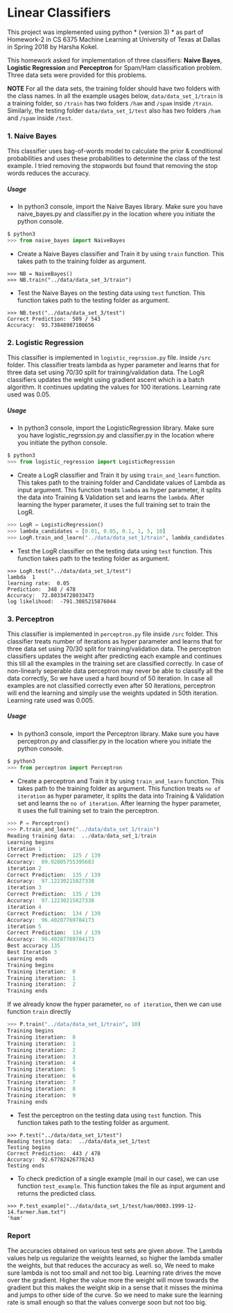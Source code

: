 # Linear Classifiers


This project was implemented using python * (version 3) * as part of Homework-2 in CS 6375 Machine Learning at University of Texas at Dallas in Spring 2018 by Harsha Kokel.

This homework asked for implementation of three classifiers: **Naive Bayes**, **Logistic Regression** and **Perceptron** for  Spam/Ham classification problem.
Three data sets were provided for this problems.

**NOTE** For all the data sets, the training folder should have two folders with the class names. In all the example usages below, `data/data_set_1/train` is a training folder, so `/train` has two folders `/ham` and `/spam` inside  `/train`. Similarly, the testing folder `data/data_set_1/test` also has two folders `/ham` and `/spam` inside  `/test`.

### 1. Naive Bayes
This classifier uses bag-of-words model to calculate the prior & conditional probabilities and uses these probabilities to determine the class of the test example. I tried removing the stopwords but found that removing the stop words reduces the accuracy.


##### Usage

* In python3 console, import the Naive Bayes library. Make sure you have naive_bayes.py and classifier.py in the location where you initiate the python console.

```python
$ python3
>>> from naive_bayes import NaiveBayes
```

* Create a Naive Bayes classifier and Train it by using `train` function. This takes path to the training folder as argument.

```python3
>>> NB = NaiveBayes()
>>> NB.train("../data/data_set_3/train")
```


* Test the Naive Bayes on the testing data using `test` function. This function takes path to the testing folder as argument.

```python3
>>> NB.test("../data/data_set_3/test")
Correct Prediction:  509 / 543
Accuracy:  93.73848987108656
```


### 2. Logistic Regression

This classifier is implemented in `logistic_regrssion.py` file. inside `/src` folder. This classifier treats lambda as hyper parameter and learns that for three data set using 70/30 split for training/validation data. The LogR classifiers updates the weight using gradient ascent which is a batch algorithm. It continues updating the values for 100 iterations. Learning rate used was 0.05.



##### Usage
* In python3 console, import the LogisticRegression library. Make sure you have logistic_regrssion.py and classifier.py in the location where you initiate the python console.

```python
$ python3
>>> from logistic_regression import LogisticRegression
```

* Create a LogR classifier and Train it by using `train_and_learn` function. This takes path to the training folder and Candidate values of Lambda as input argument. This function treats `lambda` as hyper parameter, it splits the data into Training & Validation set and learns the `lambda`. After learning the hyper parameter, it uses the full training set to train the LogR.  

```python
>>> LogR = LogisticRegression()
>>> lambda_candidates = [0.01, 0.05, 0.1, 1, 5, 10]
>>> LogR.train_and_learn("../data/data_set_1/train", lambda_candidates)
```

* Test the LogR classifier on the testing data using `test` function. This function takes path to the testing folder as argument.

```python3
>>> LogR.test("../data/data_set_1/test")
lambda  1
learning rate:  0.05
Prediction:  348 / 478
Accuracy:  72.80334728033473
log likelihood:  -791.3085215876044
```


### 3. Perceptron

This classifier is implemented in `perceptron.py` file inside `/src` folder. This classifier treats number of iterations as hyper parameter and learns that for three data set using 70/30 split for training/validation data. The perceptron classifiers updates the weight after predicting each example and continues this till all the examples in the training set are classified correctly. In case of non-linearly seperable data perceptron may never be able to classify all the data correctly, So we have used a hard bound of 50 iteration. In case all examples are not classified correctly even after 50 iterations, perceptron will end the learning and simply use the weights updated in 50th iteration. Learning rate used was 0.005.





##### Usage
* In python3 console, import the Perceptron library. Make sure you have perceptron.py and classifier.py in the location where you initiate the python console.

```python
$ python3
>>> from perceptron import Perceptron
```



* Create a perceptron and Train it by using `train_and_learn` function. This takes path to the training folder as argument. This function treats `no of iteration` as hyper parameter, it splits the data into Training & Validation set and learns the `no of iteration`. After learning the hyper parameter, it uses the full training set to train the perceptron.  


```python
>>> P = Perceptron()
>>> P.train_and_learn("../data/data_set_1/train")
Reading training data:  ../data/data_set_1/train
Learning begins
iteration 1
Correct Prediction:  125 / 139
Accuracy:  89.92805755395683
iteration 2
Correct Prediction:  135 / 139
Accuracy:  97.12230215827338
iteration 3
Correct Prediction:  135 / 139
Accuracy:  97.12230215827338
iteration 4
Correct Prediction:  134 / 139
Accuracy:  96.40287769784173
iteration 5
Correct Prediction:  134 / 139
Accuracy:  96.40287769784173
Best accuracy 135
Best Iteration 3
Learning ends
Training begins
Training iteration:  0
Training iteration:  1
Training iteration:  2
Training ends
```

If we already know the hyper parameter, `no of iteration`, then we can use function `train` directly   

```python
>>> P.train("../data/data_set_1/train", 10)
Training begins
Training iteration:  0
Training iteration:  1
Training iteration:  2
Training iteration:  3
Training iteration:  4
Training iteration:  5
Training iteration:  6
Training iteration:  7
Training iteration:  8
Training iteration:  9
Training ends
```




* Test the perceptron on the testing data using `test` function. This function takes path to the testing folder as argument.

```python3
>>> P.test("../data/data_set_1/test")
Reading testing data:  ../data/data_set_1/test
Testing begins
Correct Prediction:  443 / 478
Accuracy:  92.67782426778243
Testing ends
```

* To check prediction of a single example (mail in our case), we can use function `test_example`. This function takes the file as input argument and returns the predicted class.

```python3
>>> P.test_example("../data/data_set_1/test/ham/0003.1999-12-14.farmer.ham.txt")
'ham'
```

### Report

The accuracies obtained on various test sets are given above. The Lambda values help us regularize the weights learned, so higher the lambda smaller the weights, but that reduces the accuracy as well. so, We need to make sure lambda is not too small and not too big. Learning rate drives the move over the gradient. Higher the value more the weight will move towards the gradient but this makes the weight skip in a sense that it misses the minima and jumps to other side of the curve. So we need to make sure the learning rate is small enough so that the values converge soon but not too big.
